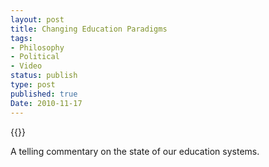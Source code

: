 ```yaml
---
layout: post
title: Changing Education Paradigms
tags:
- Philosophy
- Political
- Video
status: publish
type: post
published: true
Date: 2010-11-17
---
```


{{<youtube zDZFcDGpL4U>}}

A telling commentary on the state of our education systems.
